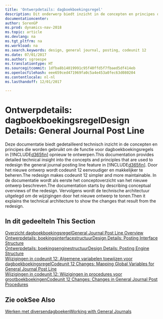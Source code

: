 ```yaml
---
title: 'Ontwerpdetails: dagboekboekingsregel'
description: Dit onderwerp biedt inzicht in de concepten en principes die worden gebruikt om de functie voor dagboekboekingsregels in [!INCLUDE[d365fin](includes/d365fin_md.md)] opnieuw te ontwerpen.
documentationcenter: 
author: SorenGP
ms.prod: dynamics-nav-2018
ms.topic: article
ms.devlang: na
ms.tgt_pltfrm: na
ms.workload: na
ms.search.keywords: design, general journal, posting, codeunit 12
ms.date: 07/01/2017
ms.author: sgroespe
ms.translationtype: HT
ms.sourcegitcommit: 1dfba8b14019991c95f40ffd5f7fbaed5df414eb
ms.openlocfilehash: eee659ced471969fa0c5a4e453a0fec63d080204
ms.contentlocale: nl-nl
ms.lasthandoff: 12/01/2017

---
```

# <a name="design-details-general-journal-post-line"></a><span data-ttu-id="4a9ab-103">Ontwerpdetails: dagboekboekingsregel</span><span class="sxs-lookup"><span data-stu-id="4a9ab-103">Design Details: General Journal Post Line</span></span>
<span data-ttu-id="4a9ab-104">Deze documentatie biedt gedetailleerd technisch inzicht in de concepten en principes die worden gebruikt om de functie voor dagboekboekingsregels in [!INCLUDE[d365fin](includes/d365fin_md.md)] opnieuw te ontwerpen.</span><span class="sxs-lookup"><span data-stu-id="4a9ab-104">This documentation provides detailed technical insight into the concepts and principles that are used to redesign the general journal posting line feature in [!INCLUDE[d365fin](includes/d365fin_md.md)].</span></span> <span data-ttu-id="4a9ab-105">Door het nieuwe ontwerp wordt codeunit 12 eenvoudiger en makkelijker te beheren.</span><span class="sxs-lookup"><span data-stu-id="4a9ab-105">The redesign makes codeunit 12 simpler and more maintainable.</span></span> <span data-ttu-id="4a9ab-106">In de documentatie wordt als eerste het conceptoverzicht van het nieuwe ontwerp beschreven.</span><span class="sxs-lookup"><span data-stu-id="4a9ab-106">The documentation starts by describing conceptual overviews of the redesign.</span></span> <span data-ttu-id="4a9ab-107">Vervolgens wordt de technische architectuur uitgelegd om de wijzigingen door het nieuwe ontwerp te tonen.</span><span class="sxs-lookup"><span data-stu-id="4a9ab-107">Then it explains the technical architecture to show the changes that result from the redesign.</span></span>  

## <a name="in-this-section"></a><span data-ttu-id="4a9ab-108">In dit gedeelte</span><span class="sxs-lookup"><span data-stu-id="4a9ab-108">In This Section</span></span>  
[<span data-ttu-id="4a9ab-109">Overzicht dagboekboekingsregel</span><span class="sxs-lookup"><span data-stu-id="4a9ab-109">General Journal Post Line Overview</span></span>](design-details-general-journal-post-line-overview.md)  
[<span data-ttu-id="4a9ab-110">Ontwerpdetails: boekingsinterfacestructuur</span><span class="sxs-lookup"><span data-stu-id="4a9ab-110">Design Details: Posting Interface Structure</span></span>](design-details-posting-interface-structure.md)  
[<span data-ttu-id="4a9ab-111">Ontwerpdetails: boekingsenginestructuur</span><span class="sxs-lookup"><span data-stu-id="4a9ab-111">Design Details: Posting Engine Structure</span></span>](design-details-posting-engine-structure.md)  
[<span data-ttu-id="4a9ab-112">Wijzigingen in codeunit 12: Algemene variabelen toewijzen voor dagboekboekingsregel</span><span class="sxs-lookup"><span data-stu-id="4a9ab-112">Codeunit 12 Changes: Mapping Global Variables for General Journal Post Line</span></span>](design-details-codeunit-12-changes-mapping-global-variables-for-general-journal-post-line.md)  
[<span data-ttu-id="4a9ab-113">Wijzigingen in codeunit 12: Wijzigingen in procedures voor grootboekboekingen</span><span class="sxs-lookup"><span data-stu-id="4a9ab-113">Codeunit 12 Changes: Changes in General Journal Post Procedures</span></span>](design-details-codeunit-12-changes-changes-in-general-journal-post-procedures.md)  

## <a name="see-also"></a><span data-ttu-id="4a9ab-114">Zie ook</span><span class="sxs-lookup"><span data-stu-id="4a9ab-114">See Also</span></span>  
[<span data-ttu-id="4a9ab-115">Werken met diversendagboeken</span><span class="sxs-lookup"><span data-stu-id="4a9ab-115">Working with General Journals</span></span>](ui-work-general-journals.md)


